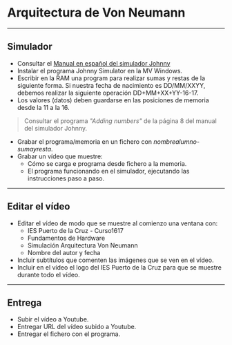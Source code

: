 
# Arquitectura de Von Neumann

---

## Simulador
* Consultar el [Manual en español del simulador Johnny](https://github.com/dvarrui/libro-de-actividades/tree/master/explicaciones/johnny-simulator/manual-es)
* Instalar el programa Johnny Simulator en la MV Windows.
* Escribir en la RAM una program para realizar sumas y restas de la siguiente forma.
Si nuestra fecha de nacimiento es DD/MM/XXYY, debemos realizar la siguiente operación
DD+MM+XX+YY-16-17.
* Los valores (datos) deben guardarse en las posiciones de memoria desde la 11 a la 16.

> Consultar el programa *"Adding numbers"* de la página 8 del manual del simulador Johnny.

* Grabar el programa/memoria en un fichero con *nombrealumno-sumayresta*.
* Grabar un vídeo que muestre:
    * Cómo se carga e programa desde fichero a la memoria.
    * El programa funcionando en el simulador, ejecutando las instrucciones paso a paso.

---

## Editar el vídeo
* Editar el vídeo de modo que se muestre al comienzo una ventana con:
    * IES Puerto de la Cruz - Curso1617
    * Fundamentos de Hardware
    * Simulación Arquitectura Von Neumann
    * Nombre del autor y fecha
* Incluir subtítulos que comenten las imágenes que se ven en el vídeo.
* Incluir en el vídeo el logo del IES Puerto de la Cruz para que se muestre durante todo el vídeo.

---

## Entrega
* Subir el vídeo a Youtube.
* Entregar URL del vídeo subido a Youtube.
* Entregar el fichero con el programa.
